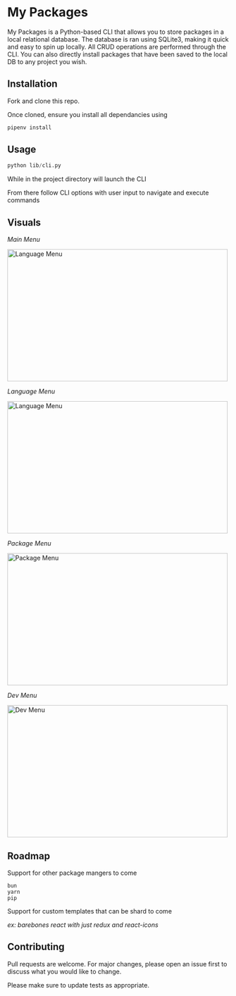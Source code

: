 # My Packages

My Packages is a Python-based CLI that allows you to store packages in a local relational database. The database is ran using SQLite3, making it quick and easy to spin up locally. All CRUD operations are performed through the CLI. You can also directly install packages that have been saved to the local DB to any project you wish.

## Installation

Fork and clone this repo.

Once cloned, ensure you install all dependancies using

```bash
pipenv install
```

## Usage

```python
python lib/cli.py
```

While in the project directory will launch the CLI

From there follow CLI options with user input to navigate and execute commands

## Visuals

_Main Menu_

<img src="https://imageupload.io/ib/LzX763vmASk5wOY_1696790474.png" alt="Language Menu" width='500px' height='300px' />

_Language Menu_

<img src="https://i.ibb.co/VpCJ2HX/Screenshot-2023-10-08-at-1-32-43-PM.png" alt="Language Menu" width='500px' height='300px' />

_Package Menu_

<img src="https://i.ibb.co/Xbkn46W/Screenshot-2023-10-08-at-1-33-03-PM.png" alt="Package Menu" width='500px' height='300px' />

_Dev Menu_

<img src="https://i.ibb.co/vsgC5mL/Screenshot-2023-10-08-at-1-33-27-PM.png" alt="Dev Menu" width='500px' height='300px' />

## Roadmap

Support for other package mangers to come

```
bun
yarn
pip
```

Support for custom templates that can be shard to come

_ex: barebones react with just redux and react-icons_

## Contributing

Pull requests are welcome. For major changes, please open an issue first
to discuss what you would like to change.

Please make sure to update tests as appropriate.
